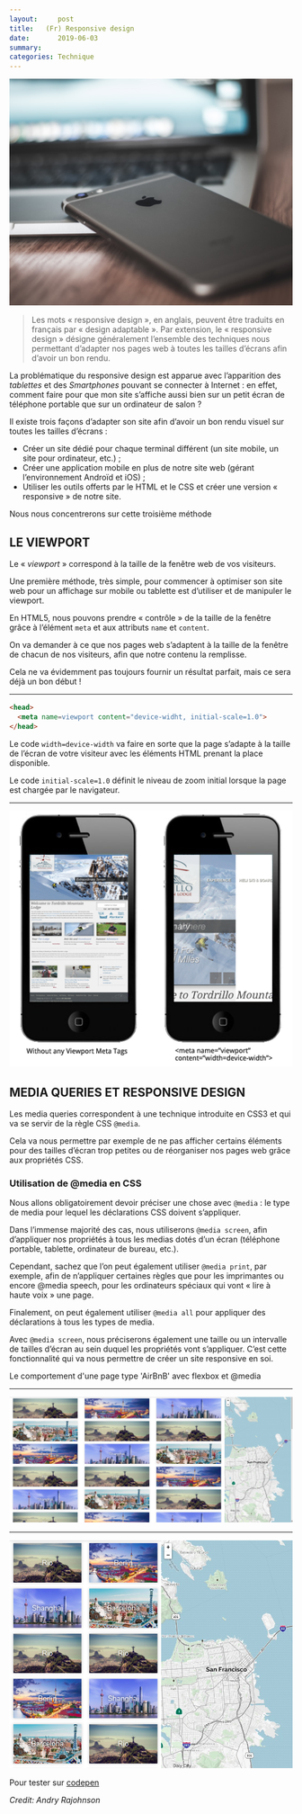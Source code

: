 ```yaml
---
layout:     post
title:   (Fr) Responsive design
date:       2019-06-03
summary:
categories: Technique
---
```



![apple](/images/responsive.jpeg)
>Les mots « responsive design », en anglais, peuvent être traduits en français par « design adaptable ».
Par extension, le « responsive design » désigne généralement l’ensemble des techniques nous permettant d’adapter nos pages web à toutes les tailles d’écrans afin d’avoir un bon rendu.

La problématique du responsive design est apparue avec l’apparition des *tablettes* et des *Smartphones* pouvant se connecter à Internet : en effet, comment faire pour que mon site s’affiche aussi bien sur un petit écran de téléphone portable que sur un ordinateur de salon ?

Il existe trois façons d’adapter son site afin d’avoir un bon rendu visuel sur toutes les tailles d’écrans :

- Créer un site dédié pour chaque terminal différent (un site mobile, un site pour ordinateur, etc.) ;
- Créer une application mobile en plus de notre site web (gérant l’environnement Androïd et iOS) ;
- Utiliser les outils offerts par le HTML et le CSS et créer une version « responsive » de notre site.

 Nous nous concentrerons sur cette troisième méthode



## LE VIEWPORT

Le « *viewport* » correspond à la taille de la fenêtre web de vos visiteurs.

Une première méthode, très simple, pour commencer à optimiser son site web pour un affichage sur mobile ou tablette est d’utiliser et de manipuler le viewport.

En HTML5, nous pouvons prendre « contrôle » de la taille de la fenêtre grâce à l’élément `meta` et aux attributs `name` et `content`.

On va demander à ce que nos pages web s’adaptent à la taille de la fenêtre de chacun de nos visiteurs, afin que notre contenu la remplisse.

Cela ne va évidemment pas toujours fournir un résultat parfait, mais ce sera déjà un bon début !

---

```html
<head>
  <meta name=viewport content="device-widht, initial-scale=1.0">
</head>

```


Le code `width=device-width` va faire en sorte que la page s’adapte à la taille de l’écran de votre visiteur avec les éléments HTML prenant la place disponible.

Le code `initial-scale=1.0` définit le niveau de zoom initial lorsque la page est chargée par le navigateur.

---

![phone](/images/viewport.png)


## MEDIA QUERIES ET RESPONSIVE DESIGN


Les media queries correspondent à une technique introduite en CSS3 et qui va se servir de la règle CSS `@media`.

Cela va nous permettre par exemple de ne pas afficher certains éléments pour des tailles d’écran trop petites ou de réorganiser nos pages web grâce aux propriétés CSS.

### Utilisation de @media en CSS

Nous allons obligatoirement devoir préciser une chose avec `@media` : le type de media pour lequel les déclarations CSS doivent s’appliquer.

Dans l’immense majorité des cas, nous utiliserons `@media screen`, afin d’appliquer nos propriétés à tous les medias dotés d’un écran (téléphone portable, tablette, ordinateur de bureau, etc.).

Cependant, sachez que l’on peut également utiliser `@media print`, par exemple, afin de n’appliquer certaines règles que pour les imprimantes ou encore @media speech, pour les ordinateurs spéciaux qui vont « lire à haute voix » une page.

Finalement, on peut également utiliser `@media all` pour appliquer des déclarations à tous les types de media.

Avec `@media screen`, nous préciserons également une taille ou un intervalle de tailles d’écran au sein duquel les propriétés vont s’appliquer. C’est cette fonctionnalité qui va nous permettre de créer un site responsive en soi.

Le comportement d'une page type 'AirBnB' avec flexbox et @media

---
![airbnb](/images/airrespon2.png)

---

![airbnb](/images/airresp.png)


Pour tester sur [codepen](https://codepen.io/andryjohn/pen/xNZYYN)

<footer><cite title="Workshop">Credit: Andry Rajohnson</cite></footer>
